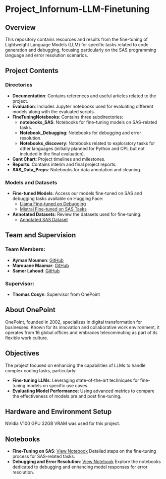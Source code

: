 # Project_Infornum-LLM-Finetuning

## Overview

This repository contains resources and results from the fine-tuning of Lightweight Language Models (LLM) for specific tasks related to code generation and debugging, focusing particularly on the SAS programming language and error resolution scenarios.

## Project Contents

### Directories
- **Documentation**: Contains references and useful articles related to the project.
- **Evaluation**: Includes Jupyter notebooks used for evaluating different models along with the evaluated scripts.
- **FineTuningNotebooks**: Contains three subdirectories:
  - **notebooks_SAS**: Notebooks for fine-tuning models on SAS-related tasks.
  - **Notebook_Debugging**: Notebooks for debugging and error resolution.
  - **Notebooks_discovery**: Notebooks related to exploratory tasks for other languages (initially planned for Python and OPL but not included in the final evaluation).
- **Gant Chart**: Project timelines and milestones.
- **Reports**: Contains interim and final project reports.
- **SAS_Data_Preps**: Notebooks for data annotation and cleaning.

### Models and Datasets
- **Fine-tuned Models**: Access our models fine-tuned on SAS and debugging tasks available on Hugging Face:
  - [Llama Fine-tuned on Debugging]([https://huggingface.co/models](https://huggingface.co/ayman56)) 
  - [Mistral Fine-tuned on SAS Tasks]([https://huggingface.co/models](https://huggingface.co/ayman56)) 
- **Annotated Datasets**: Review the datasets used for fine-tuning:
  - [Annotated SAS Dataset]([https://huggingface.co/datasets](https://huggingface.co/datasets/MaamarM/SAS_training)) 

## Team and Supervision

### Team Members:
- **Ayman Moumen**: [GitHub](https://github.com/Ayman2G)
- **Marouane Maamar**: [GitHub](https://github.com/Enaouram)
- **Samer Lahoud**: [GitHub](https://github.com/SameryLahoud)

### Supervisor:
- **Thomas Cosyn**: Supervisor from OnePoint

## About OnePoint
OnePoint, founded in 2002, specializes in digital transformation for businesses. Known for its innovation and collaborative work environment, it operates from 16 global offices and embraces telecommuting as part of its flexible work culture.

## Objectives
The project focused on enhancing the capabilities of LLMs to handle complex coding tasks, particularly:
- **Fine-tuning LLMs**: Leveraging state-of-the-art techniques for fine-tuning models on specific use cases.
- **Evaluating Model Performance**: Using advanced metrics to compare the effectiveness of models pre and post fine-tuning.

## Hardware and Environment Setup
NVidia V100 GPU 32GB VRAM was used for this project.

## Notebooks
- **Fine-Tuning on SAS**: [View Notebook](https://github.com/link-to-notebook)
  Detailed steps on the fine-tuning process for SAS-related tasks.
- **Debugging and Error Resolution**: [View Notebook](https://github.com/link-to-notebook)
  Explore the notebooks dedicated to debugging and enhancing model responses for error resolution.
